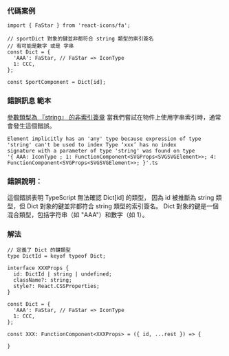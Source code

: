 ### 代碼案例 

```
import { FaStar } from 'react-icons/fa';

// sportDict 對象的鍵並非都符合 string 類型的索引簽名
// 有可能是數字 或是 字串 
const Dict = {
  'AAA': FaStar, // FaStar => IconType
  1: CCC,
};

const SportComponent = Dict[id];
```

### 錯誤訊息 範本
[參數類型為 『string』 的非索引簽章](https://deepinout.com/typescript/typescript-questions/654_typescript_typescript_no_index_signature_with_a_parameter_of_type_string.html)
當我們嘗試在物件上使用字串索引時，通常會發生這個錯誤。

```
Element implicitly has an 'any' type because expression of type 'string' can't be used to index Type ‘xxx’ has no index 
signature with a parameter of type 'string' was found on type 
'{ AAA: IconType ; 1: FunctionComponent<SVGProps<SVGSVGElement>>; 4: FunctionComponent<SVGProps<SVGSVGElement>>; }'.ts
```

### 錯誤說明：
這個錯誤表明 TypeScript 無法確認 Dict[id] 的類型，
因為 id 被推斷為 string 類型，但 Dict 對象的鍵並非都符合 string 類型的索引簽名。
Dict 對象的鍵是一個混合類型，包括字符串（如 "AAA"）和數字（如 1）。

### 解法 
```
// 定義了 Dict 的鍵類型
type DictId = keyof typeof Dict;

interface XXXProps {
  id: DictId | string | undefined;
  className?: string;
  style?: React.CSSProperties;
}

const Dict = {
  'AAA': FaStar, // FaStar => IconType
  1: CCC,
};

const XXX: FunctionComponent<XXXProps> = ({ id, ...rest }) => {

}

```
